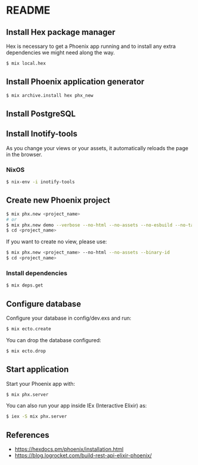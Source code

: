 # README

## Install Hex package manager

Hex is necessary to get a Phoenix app running and to install any extra dependencies we might need along the way.

```bash
$ mix local.hex
```

## Install Phoenix application generator

```bash
$ mix archive.install hex phx_new
```

## Install PostgreSQL

## Install Inotify-tools

As you change your views or your assets, it automatically reloads the page in the browser.

### NixOS

```bash
$ nix-env -i inotify-tools
```

## Create new Phoenix project

```bash
$ mix phx.new <project_name>
# or
$ mix phx.new demo --verbose --no-html --no-assets --no-esbuild --no-tailwind --no-dashboard --no-ecto --no-gettext --no-live --no-mailer 
$ cd <project_name>
```
If you want to create no view, please use:

```bash
$ mix phx.new <project_name> --no-html --no-assets --binary-id
$ cd <project_name>
```

### Install dependencies

```bash
$ mix deps.get
```

## Configure database

Configure your database in config/dev.exs and run:

```bash
$ mix ecto.create
```

You can drop the database configured:

```bash
$ mix ecto.drop
```


## Start application

Start your Phoenix app with:

```bash
$ mix phx.server
```

You can also run your app inside IEx (Interactive Elixir) as:

```bash
$ iex -S mix phx.server
```

## References

- <https://hexdocs.pm/phoenix/installation.html>
- <https://blog.logrocket.com/build-rest-api-elixir-phoenix/>
